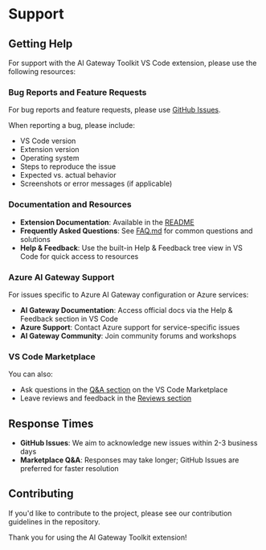 # Support

## Getting Help

For support with the AI Gateway Toolkit VS Code extension, please use the following resources:

### Bug Reports and Feature Requests

For bug reports and feature requests, please use [GitHub Issues](https://github.com/vieiraae/ai-gateway-toolkit/issues).

When reporting a bug, please include:

- VS Code version
- Extension version
- Operating system
- Steps to reproduce the issue
- Expected vs. actual behavior
- Screenshots or error messages (if applicable)

### Documentation and Resources

- **Extension Documentation**: Available in the [README](README.md)
- **Frequently Asked Questions**: See [FAQ.md](FAQ.md) for common questions and solutions
- **Help & Feedback**: Use the built-in Help & Feedback tree view in VS Code for quick access to resources

### Azure AI Gateway Support

For issues specific to Azure AI Gateway configuration or Azure services:

- **AI Gateway Documentation**: Access official docs via the Help & Feedback section in VS Code
- **Azure Support**: Contact Azure support for service-specific issues
- **AI Gateway Community**: Join community forums and workshops

### VS Code Marketplace

You can also:

- Ask questions in the [Q&A section](https://marketplace.visualstudio.com/items?itemName=AlexVieira.ai-gateway-toolkit&ssr=false#qna) on the VS Code Marketplace
- Leave reviews and feedback in the [Reviews section](https://marketplace.visualstudio.com/items?itemName=AlexVieira.ai-gateway-toolkit&ssr=false#review-details)

## Response Times

- **GitHub Issues**: We aim to acknowledge new issues within 2-3 business days
- **Marketplace Q&A**: Responses may take longer; GitHub Issues are preferred for faster resolution

## Contributing

If you'd like to contribute to the project, please see our contribution guidelines in the repository.

Thank you for using the AI Gateway Toolkit extension!